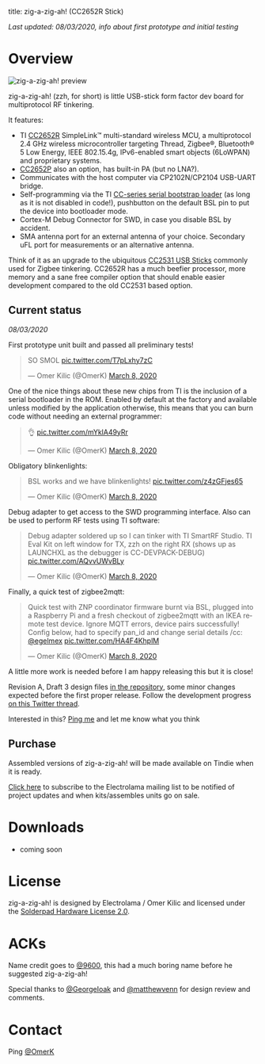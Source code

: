 title: zig-a-zig-ah! (CC2652R Stick)

*Last updated: 08/03/2020, info about first prototype and initial testing*

# Overview

![zig-a-zig-ah! preview](/_assets/zzh-first-prototype.jpg)

 zig-a-zig-ah! (zzh, for short) is little USB-stick form factor dev board for multiprotocol RF tinkering.

 It features:

 - TI [CC2652R](http://www.ti.com/product/CC2652R) SimpleLink™ multi-standard wireless MCU, a multiprotocol 2.4 GHz wireless microcontroller targeting Thread, Zigbee®, Bluetooth® 5 Low Energy, IEEE 802.15.4g, IPv6-enabled smart objects (6LoWPAN) and proprietary systems.
 - [CC2652P](http://www.ti.com/product/CC2652P) also an option, has built-in PA (but no LNA?).
 - Communicates with the host computer via CP2102N/CP2104 USB-UART bridge.
 - Self-programming via the TI [CC-series serial bootstrap loader](https://github.com/JelmerT/cc2538-bsl) (as long as it is not disabled in code!), pushbutton on the default BSL pin to put the device into bootloader mode.
 - Cortex-M Debug Connector for SWD, in case you disable BSL by accident.
 - SMA antenna port for an external antenna of your choice. Secondary uFL port for measurements or an alternative antenna.

Think of it as an upgrade to the ubiquitous [CC2531 USB Sticks](https://www.google.com/search?q=cc2531+stick) commonly used for Zigbee tinkering. CC2652R has a much beefier processor, more memory and a sane free compiler option that should enable easier development compared to the old CC2531 based option.


## Current status

*08/03/2020*

First prototype unit built and passed all preliminary tests!

<blockquote class="twitter-tweet" data-conversation="none"><p lang="en" dir="ltr">SO SMOL <a href="https://t.co/T7pLxhy7zC">pic.twitter.com/T7pLxhy7zC</a></p>&mdash; Omer Kilic (@OmerK) <a href="https://twitter.com/OmerK/status/1236706883601412096?ref_src=twsrc%5Etfw">March 8, 2020</a></blockquote> <script async src="https://platform.twitter.com/widgets.js" charset="utf-8"></script> 

One of the nice things about these new chips from TI is the inclusion of a serial bootloader in the ROM. Enabled by default at the factory and available unless modified by the application otherwise, this means that you can burn code without needing an external programmer:

<blockquote class="twitter-tweet" data-conversation="none"><p lang="und" dir="ltr">👌 <a href="https://t.co/mYklA49yRr">pic.twitter.com/mYklA49yRr</a></p>&mdash; Omer Kilic (@OmerK) <a href="https://twitter.com/OmerK/status/1236715619657158657?ref_src=twsrc%5Etfw">March 8, 2020</a></blockquote> <script async src="https://platform.twitter.com/widgets.js" charset="utf-8"></script> 

Obligatory blinkenlights:

<blockquote class="twitter-tweet" data-conversation="none"><p lang="en" dir="ltr">BSL works and we have blinkenlights! <a href="https://t.co/z4zGFjes65">pic.twitter.com/z4zGFjes65</a></p>&mdash; Omer Kilic (@OmerK) <a href="https://twitter.com/OmerK/status/1236708880354328576?ref_src=twsrc%5Etfw">March 8, 2020</a></blockquote> <script async src="https://platform.twitter.com/widgets.js" charset="utf-8"></script> 

Debug adapter to get access to the SWD programming interface. Also can be used to perform RF tests using TI software:

<blockquote class="twitter-tweet" data-conversation="none"><p lang="en" dir="ltr">Debug adapter soldered up so I can tinker with TI SmartRF Studio. TI Eval Kit on left window for TX, zzh on the right RX (shows up as LAUNCHXL as the debugger is CC-DEVPACK-DEBUG) <a href="https://t.co/AQvvUWvBLy">pic.twitter.com/AQvvUWvBLy</a></p>&mdash; Omer Kilic (@OmerK) <a href="https://twitter.com/OmerK/status/1236725044153331712?ref_src=twsrc%5Etfw">March 8, 2020</a></blockquote> <script async src="https://platform.twitter.com/widgets.js" charset="utf-8"></script> 

Finally, a quick test of zigbee2mqtt:

<blockquote class="twitter-tweet" data-conversation="none"><p lang="en" dir="ltr">Quick test with ZNP coordinator firmware burnt via BSL, plugged into a Raspberry Pi and a fresh checkout of zigbee2mqtt with an IKEA remote test device. Ignore MQTT errors, device pairs successfully! Config below, had to specify pan_id and change serial details /cc: <a href="https://twitter.com/egelmex?ref_src=twsrc%5Etfw">@egelmex</a> <a href="https://t.co/HA4F4KhplM">pic.twitter.com/HA4F4KhplM</a></p>&mdash; Omer Kilic (@OmerK) <a href="https://twitter.com/OmerK/status/1236743034701824006?ref_src=twsrc%5Etfw">March 8, 2020</a></blockquote> <script async src="https://platform.twitter.com/widgets.js" charset="utf-8"></script> 

A little more work is needed before I am happy releasing this but it is close!

Revision A, Draft 3 design files [in the repository](https://github.com/electrolama/zig-a-zig-ah), some minor changes expected before the first proper release. Follow the development progress [on this Twitter thread](https://twitter.com/OmerK/status/1212864418155028480).

Interested in this? [Ping me](https://twitter.com/omerk) and let me know what you think

## Purchase 

Assembled versions of zig-a-zig-ah! will be made available on Tindie when it is ready.

[Click here](https://mailchi.mp/1746be86dd81/electrolama) to subscribe to the Electrolama mailing list to be notified of project updates and when kits/assembles units go on sale.

# Downloads

  - coming soon

# License

zig-a-zig-ah! is designed by Electrolama / Omer Kilic and licensed under the [Solderpad Hardware License 2.0](https://solderpad.org/licenses/SHL-2.0/). 

# ACKs

Name credit goes to [@9600](https://twitter.com/9600/), this had a much boring name before he suggested zig-a-zig-ah!

Special thanks to [@GeorgeIoak](https://twitter.com/GeorgeIoak) and [@matthewvenn](https://twitter.com/matthewvenn) for design review and comments.

# Contact 

Ping [@OmerK](https://twitter.com/omerk)
